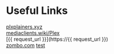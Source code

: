 # Useful Links

[plxplainers.xyz](https://www.plxplainers.xyz/)<br>
[mediaclients.wiki/Plex](https://mediaclients.wiki/Plex)<br>
[{{ request_url }}](https://{{ request_url }})<br>
[zombo.com](https://www.zombo.com/)
[test](https://google.com)
